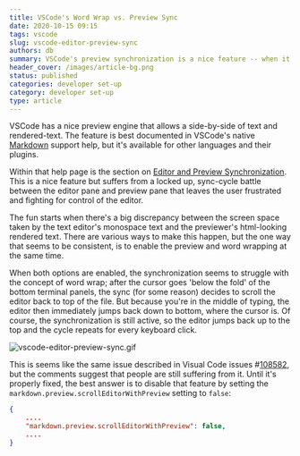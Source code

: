 ```yaml
---
title: VSCode's Word Wrap vs. Preview Sync
date: 2020-10-15 09:15
tags: vscode
slug: vscode-editor-preview-sync
authors: db
summary: VSCode's preview synchronization is a nice feature -- when it works...
header_cover: /images/article-bg.png
status: published
categories: developer set-up
category: developer set-up
type: article
---
```


VSCode has a nice preview engine that allows a side-by-side of text and rendered-text. The feature is best documented in VSCode's native [Markdown] support help, but it's available for other languages and their plugins.

Within that help page is the section on [Editor and Preview Synchronization].  This is a nice feature but suffers from a locked up, sync-cycle battle between the editor pane and preview pane that leaves the user frustrated and fighting for control of the editor.

The fun starts when there's a big discrepancy between the screen space  taken by the text editor's monospace text and the previewer's html-looking rendered text.  There are various ways to make this happen, but the one way that seems to be consistent, is to enable the preview and word wrapping at the same time.

When both options are enabled, the synchronization seems to struggle with the concept of word wrap; after the cursor goes 'below the fold' of the bottom terminal panels, the sync (for some reason) decides to scroll the editor back to top of the file.  But because you're in the middle of typing, the editor then immediately jumps back down to bottom, where the cursor is.  Of course, the synchronization is still active, so the editor jumps back up to the top and the cycle repeats for every keyboard click.

![vscode-editor-preview-sync.gif]

This is seems like the same issue described in Visual Code issues #[108582], but the comments suggest that people are still suffering from it.  Until it's properly fixed, the best answer is to disable that feature by setting the `markdown.preview.scrollEditorWithPreview` setting to `false`:

```json
{
    ....
    "markdown.preview.scrollEditorWithPreview": false,
    ....
}

```

[Markdown]: https://code.visualstudio.com/Docs/languages/markdown
[Editor and Preview Synchronization]: https://code.visualstudio.com/Docs/languages/markdown#_editor-and-preview-synchronization
[108582]: https://github.com/microsoft/vscode/issues/108582
[vscode-editor-preview-sync.gif]: ..\images\articles\2020-10-15-vscode-preview-fights\vscode-example.gif
